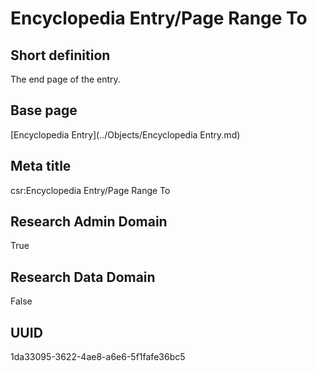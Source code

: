 # Encyclopedia Entry/Page Range To
## Short definition
The end page of the entry.
## Base page
[Encyclopedia Entry](../Objects/Encyclopedia Entry.md)
## Meta title
csr:Encyclopedia Entry/Page Range To
## Research Admin Domain
True
## Research Data Domain
False
## UUID
1da33095-3622-4ae8-a6e6-5f1fafe36bc5
